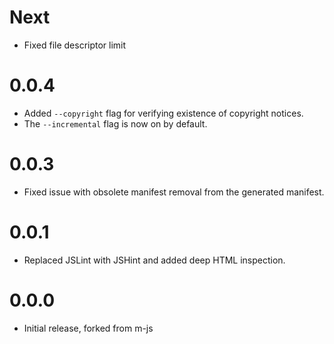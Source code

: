 
# Next

-   Fixed file descriptor limit

# 0.0.4

-   Added ``--copyright`` flag for verifying existence of copyright
    notices.
-   The ``--incremental`` flag is now on by default.

# 0.0.3

-   Fixed issue with obsolete manifest removal from the generated
    manifest.

# 0.0.1

-   Replaced JSLint with JSHint and added deep HTML inspection.

# 0.0.0

-   Initial release, forked from m-js

